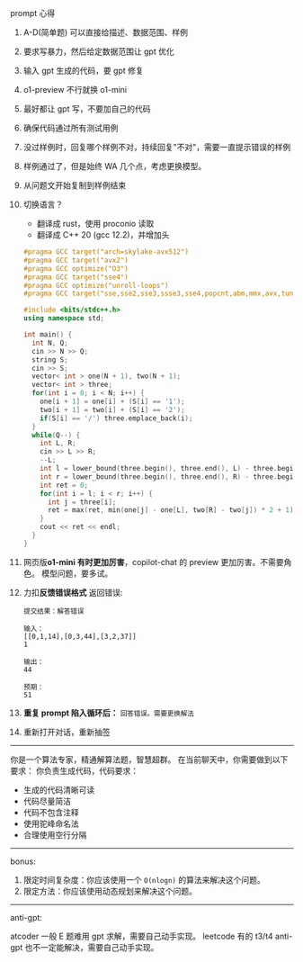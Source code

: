 prompt 心得

1. A-D(简单题) 可以直接给描述、数据范围、样例
2. 要求写暴力，然后给定数据范围让 gpt 优化
3. 输入 gpt 生成的代码，要 gpt 修复
4. o1-preview 不行就换 o1-mini
5. 最好都让 gpt 写，不要加自己的代码
6. 确保代码通过所有测试用例
7. 没过样例时，回复哪个样例不对，持续回复"不对"，需要一直提示错误的样例
8. 样例通过了，但是始终 WA 几个点，考虑更换模型。
9. 从问题文开始复制到样例结束
10. 切换语言？

    - 翻译成 rust，使用 proconio 读取
    - 翻译成 C++ 20 (gcc 12.2)，并增加头

    ```CPP
    #pragma GCC target("arch=skylake-avx512")
    #pragma GCC target("avx2")
    #pragma GCC optimize("O3")
    #pragma GCC target("sse4")
    #pragma GCC optimize("unroll-loops")
    #pragma GCC target("sse,sse2,sse3,ssse3,sse4,popcnt,abm,mmx,avx,tune=native")

    #include <bits/stdc++.h>
    using namespace std;

    int main() {
      int N, Q;
      cin >> N >> Q;
      string S;
      cin >> S;
      vector< int > one(N + 1), two(N + 1);
      vector< int > three;
      for(int i = 0; i < N; i++) {
        one[i + 1] = one[i] + (S[i] == '1');
        two[i + 1] = two[i] + (S[i] == '2');
        if(S[i] == '/') three.emplace_back(i);
      }
      while(Q--) {
        int L, R;
        cin >> L >> R;
        --L;
        int l = lower_bound(three.begin(), three.end(), L) - three.begin();
        int r = lower_bound(three.begin(), three.end(), R) - three.begin();
        int ret = 0;
        for(int i = l; i < r; i++) {
          int j = three[i];
          ret = max(ret, min(one[j] - one[L], two[R] - two[j]) * 2 + 1);
        }
        cout << ret << endl;
      }
    }
    ```

11. 网页版**o1-mini 有时更加厉害**，copilot-chat 的 preview 更加厉害。不需要角色。
    模型问题，要多试。
12. 力扣**反馈错误格式**
    返回错误:

    ```
    提交结果：解答错误

    输入：
    [[0,1,14],[0,3,44],[3,2,37]]
    1

    输出：
    44

    预期：
    51
    ```

13. **重复 prompt 陷入循环后：**
    `回答错误。需要更换解法`

14. 重新打开对话，重新抽签

---

你是一个算法专家，精通解算法题，智慧超群。
在当前聊天中，你需要做到以下要求：
你负责生成代码，代码要求：

- 生成的代码清晰可读
- 代码尽量简洁
- 代码不包含注释
- 使用驼峰命名法
- 合理使用空行分隔

---

bonus:

1. 限定时间复杂度：你应该使用一个 `O(nlogn)` 的算法来解决这个问题。
2. 限定方法：你应该使用动态规划来解决这个问题。

---

anti-gpt:

atcoder 一般 E 题难用 gpt 求解，需要自己动手实现。
leetcode 有的 t3/t4 anti-gpt 也不一定能解决，需要自己动手实现。
